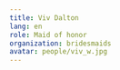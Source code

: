 ```yaml
---
title: Viv Dalton
lang: en
role: Maid of honor
organization: bridesmaids
avatar: people/viv_w.jpg
---
```

